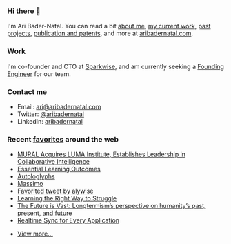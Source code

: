 ### Hi there 👋

I'm Ari Bader-Natal. You can read a bit [about me](https://aribadernatal.com), [my current work](https://aribadernatal.com/projects/Sparkwise/), [past projects](https://aribadernatal.com/projects/), [publication and patents](https://aribadernatal.com/publications), and more at [aribadernatal.com](https://aribadernatal.com).

### Work 

I'm co-founder and CTO at [Sparkwise](https://sparkwise.co), and am currently seeking a [Founding Engineer](https://sparkwise.notion.site/Build-the-Future-of-Learning-with-Us-9828f73e135d4676a4c02f1483886f0e) for our team.  

### Contact me

- Email: ari@aribadernatal.com
- Twitter: [@aribadernatal](https://twitter.com/aribadernatal)
- LinkedIn: [aribadernatal](https://linkedin.com/in/aribadernatal)

### Recent [favorites](https://favorites.aribadernatal.com) around the web

<!--START_SECTION:feed-->
* [MURAL Acquires LUMA Institute, Establishes Leadership in Collaborative Intelligence](https:&#x2F;&#x2F;favorites.aribadernatal.com&#x2F;pocket-favorites&#x2F;2022&#x2F;04&#x2F;mural-acquires-luma-institute-establishes-leadership-in-collaborative-intelligence&#x2F;)
* [Essential Learning Outcomes](https:&#x2F;&#x2F;favorites.aribadernatal.com&#x2F;pocket-favorites&#x2F;2022&#x2F;04&#x2F;essential-learning-outcomes&#x2F;)
* [Autologlyphs](https:&#x2F;&#x2F;favorites.aribadernatal.com&#x2F;pocket-favorites&#x2F;2022&#x2F;04&#x2F;autologlyphs&#x2F;)
* [Massimo](https:&#x2F;&#x2F;favorites.aribadernatal.com&#x2F;pocket-favorites&#x2F;2022&#x2F;04&#x2F;massimo&#x2F;)
* [Favorited tweet by alywise](https:&#x2F;&#x2F;favorites.aribadernatal.com&#x2F;twitter-favorites&#x2F;2022&#x2F;04&#x2F;favorited-tweet-by-alywise&#x2F;)
* [Learning the Right Way to Struggle](https:&#x2F;&#x2F;favorites.aribadernatal.com&#x2F;pocket-favorites&#x2F;2022&#x2F;04&#x2F;learning-the-right-way-to-struggle&#x2F;)
* [The Future is Vast: Longtermism’s perspective on humanity’s past, present, and future](https:&#x2F;&#x2F;favorites.aribadernatal.com&#x2F;pocket-favorites&#x2F;2022&#x2F;04&#x2F;the-future-is-vast-longtermisms-perspective-on-humanitys-past-present-and-future&#x2F;)
* [Realtime Sync for Every Application](https:&#x2F;&#x2F;favorites.aribadernatal.com&#x2F;pocket-favorites&#x2F;2022&#x2F;04&#x2F;realtime-sync-for-every-application&#x2F;)
<!--END_SECTION:feed-->
* [View more...](https://favorites.aribadernatal.com)
